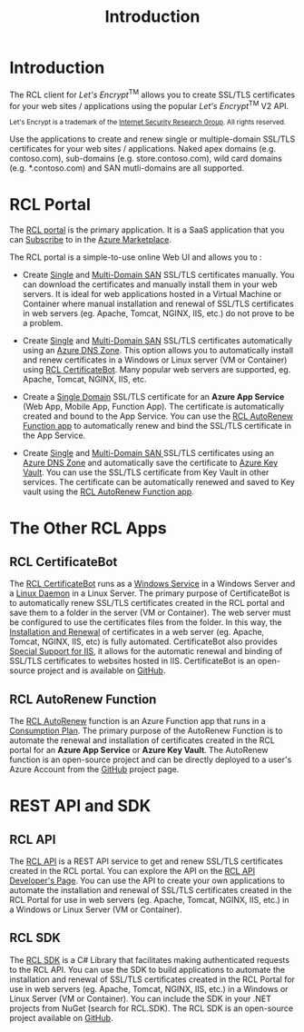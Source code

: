 ﻿---
title: Introduction
description: The RCL client for Let's Encrypt allows you to create SSL/TLS certificates for your web sites / applications using the popular Let's Encrypt V2 API.
has_children: false
nav_order: 1
---

# Introduction

The RCL client for *Let's Encrypt*<sup>TM</sup> allows you to create SSL/TLS certificates for your web sites / applications using the popular *Let's Encrypt*<sup>TM</sup> V2 API.

<sub>Let's Encrypt is a trademark of the [Internet Security Research Group](https://www.abetterinternet.org/). All rights reserved.</sub>

Use the applications to create and renew single or multiple-domain SSL/TLS certificates for your web sites / applications. Naked apex domains (e.g. contoso.com), sub-domains (e.g. store.contoso.com), wild card domains (e.g. *.contoso.com) and SAN mutli-domains are all supported. 

# RCL Portal

The [RCL portal](../portal/portal) is the primary application. It is a SaaS application that you can [Subscribe](../subscription/subscription) to in the [Azure Marketplace](https://azuremarketplace.microsoft.com/en-us/marketplace/apps/rayconsulting.002?tab=overview).

The RCL portal is a simple-to-use online Web UI and allows you to :

- Create [Single](../portal/stand-alone) and [Multi-Domain SAN](../portal/stand-alone-san) SSL/TLS certificates manually. You can download the certificates and manually install them in your web servers. It is ideal for web applications hosted in a Virtual Machine or Container where manual installation and renewal of SSL/TLS certificates in web servers (eg. Apache, Tomcat, NGINX, IIS, etc.) do not prove to be a problem.

- Create [Single](../portal/azure-dns) and [Multi-Domain SAN](../portal/azure-dns-san) SSL/TLS certificates automatically using an [Azure DNS Zone](https://docs.microsoft.com/en-us/azure/dns/dns-zones-records). This option allows you to automatically install and renew certificates in a Windows or Linux server (VM or Container) using [RCL CertificateBot](../certbot/certbot). Many popular web servers are supported, eg. Apache, Tomcat, NGINX, IIS, etc.

- Create a [Single Domain](../portal/azure-appservice) SSL/TLS certificate for an **Azure App Service** (Web App, Mobile App, Function App). The certificate is automatically created and bound to the App Service. You can use the [RCL AutoRenew Function app](../autorenew/autorenew) to automatically renew and bind the SSL/TLS certificate in the App Service.

- Create [Single](../portal/azure-keyvault) and [Multi-Domain SAN ](../portal/azure-keyvault-san) SSL/TLS certificates using an [Azure DNS Zone](https://docs.microsoft.com/en-us/azure/dns/dns-zones-records) and automatically save the certificate to [Azure Key Vault](https://docs.microsoft.com/en-us/azure/key-vault/general/basic-concepts). You can use the SSL/TLS certificate from Key Vault in other services. The certificate can be automatically renewed and saved to Key vault using the [RCL AutoRenew Function app](/autorenew/autorenew).

# The Other RCL Apps

## RCL CertificateBot

The [RCL CertificateBot](../certbot/certbot) runs as a [Windows Service](../certbot/windows-service) in a Windows Server and a [Linux Daemon](../certbot/linux-daemon) in a Linux Server. The primary purpose of CertificateBot is to automatically renew SSL/TLS certificates created in the RCL portal and save them to a folder in the server (VM or Container). The web server must be configured to use the certificates files from the folder. In this way, the [Installation and Renewal](../installations/installations) of certificates in a web server (eg. Apache, Tomcat, NGINX, IIS, etc) is fully automated. CertificateBot also provides [Special Support for IIS](../certbot/iis), it allows for the automatic renewal and binding of SSL/TLS certificates to websites hosted in IIS. CertificateBot is an open-source project and is available on [GitHub](https://github.com/rcl-ssl/RCL.CertificateBot).

## RCL AutoRenew Function

The [RCL AutoRenew](/autorenew/autorenew) function is an Azure Function app that runs in a [Consumption Plan](https://docs.microsoft.com/en-us/azure/azure-functions/consumption-plan). The primary purpose of the AutoRenew Function is to automate the renewal and installation of certificates created in the RCL portal for an **Azure App Service** or **Azure Key Vault**. The AutoRenew function is an open-source project and can be directly deployed to a user's Azure Account from the [GitHub](https://github.com/rcl-ssl/RCL.AutoRenew) project page.

# REST API and SDK

## RCL API

The [RCL API](../api/api) is a REST API service to get and renew SSL/TLS certificates created in the RCL portal. You can explore the API on the [RCL API Developer's Page](https://rclapi.developer.azure-api.net/). You can use the API to create your own applications to automate the installation and renewal of SSL/TLS certificates created in the RCL Portal for use in web servers (eg. Apache, Tomcat, NGINX, IIS, etc.) in a Windows or Linux Server (VM or Container).

## RCL SDK

The [RCL SDK](../sdk/sdk) is a C# Library that facilitates making authenticated requests to the RCL API. You can use the SDK to build applications to automate the installation and renewal of SSL/TLS certificates created in the RCL Portal for use in web servers (eg. Apache, Tomcat, NGINX, IIS, etc.) in a Windows or Linux Server (VM or Container). You can include the SDK in your .NET projects from NuGet (search for RCL.SDK). The RCL SDK is an open-source project available on [GitHub](https://github.com/rcl-ssl/RCL.SDK).


